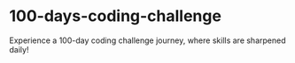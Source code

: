 # 100-days-coding-challenge
Experience a 100-day coding challenge journey, where skills are sharpened daily!
